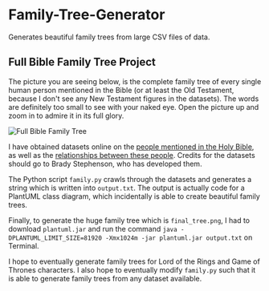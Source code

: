 # Family-Tree-Generator
Generates beautiful family trees from large CSV files of data.

## Full Bible Family Tree Project

The picture you are seeing below, is the complete family tree of every single human person mentioned in the Bible (or at least the Old Testament, because I don't see any New Testament figures in the datasets).
The words are definitely too small to see with your naked eye. Open the picture up and zoom in to admire it in its full glory.

![Full Bible Family Tree](final_tree.png)

I have obtained datasets online on the [people mentioned in the Holy Bible](https://data.world/bradys/bibledata-person),
as well as the [relationships between these people](https://data.world/bradys/bibledata-personrelationship). Credits for 
the datasets should go to Brady Stephenson, who has developed them.

The Python script `family.py` crawls through the datasets and generates a string which is written into `output.txt`. 
The output is actually code for a PlantUML class diagram, which incidentally is able to create beautiful family trees.

Finally, to generate the huge family tree which is `final_tree.png`, I had to download `plantuml.jar` and run the command 
`java -DPLANTUML_LIMIT_SIZE=81920 -Xmx1024m -jar plantuml.jar output.txt` on Terminal.

I hope to eventually generate family trees for Lord of the Rings and Game of Thrones characters.
I also hope to eventually modify `family.py` such that it is able to generate family trees from any dataset available.
